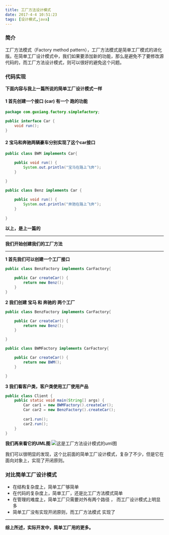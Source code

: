 ```yaml
---
title: 工厂方法设计模式
date: 2017-4-4 10:51:23
tags: [设计模式,java]
---
```

### 简介
 工厂方法模式（Factory method pattern），工厂方法模式是简单工厂模式的进化版。在简单工厂设计模式中，我们如果要添加新的功能，那么是避免不了要修改源代码的，而工厂方法设计模式，则可以很好的避免这个问题。
 
### 代码实现
**下面内容与我上一篇所说的简单工厂设计模式一样**
#### 1 首先创建一个接口 (car)  有一个 跑的功能
```java
package com.guxiang.factory.simplefactory;

public interface Car {
	void run();
}

```
#### 2   宝马和奔驰两辆豪车分别实现了这个car接口

```java
public class BWM implements Car{

	public void run() {
		System.out.println("宝马在路上飞奔");
	}
	
}
```

```java
public class Benz implements Car {

	public void run() {
		System.out.println("奔驰在路上飞奔");
	}
	
}

```
**以上，是上一篇的**


----------


**我们开始创建我们的工厂方法**


----------


**1 首先我们可以创建一个工厂接口**

```java
public class BenzFactory implements CarFactory{

	public Car createCar() {
		return new Benz();
	}
}

```
**2 我们创建 宝马 和 奔驰的 两个工厂**

```java
public class BenzFactory implements CarFactory{

	public Car createCar() {
		return new Benz();
	}

}

```



```java
public class BWMFactory implements CarFactory{

	public Car createCar() {
		return new BWM();
	}

}

```
**3 我们看客户类，客户类使用工厂使用产品**

```java
public class Client {
	public static void main(String[] args) {
		Car car1 = new BWMFactory().createCar();
		Car car2 = new BenzFactory().createCar();
		
		car1.run();
		car2.run();
 	}
}	
```

**我们再来看它的UML图**
![这是工厂方法设计模式的uml图](http://img.blog.csdn.net/20170215150409005?watermark/2/text/aHR0cDovL2Jsb2cuY3Nkbi5uZXQvbXlfX1N1bl8=/font/5a6L5L2T/fontsize/400/fill/I0JBQkFCMA==/dissolve/70/gravity/SouthEast)

我们可以很明显的发现，这个比前面的简单工厂设计模式，复杂了不少，但是它在面向对象上，实现了开闭原则。
### 对比简单工厂设计模式

 - 在结构复杂度上，简单工厂够简单
 - 在代码的复杂度上，简单工厂，还是比工厂方法模式简单
 - 在管理的难度上，简单工厂只需要对外有两个路径 ， 而工厂设计模式上明显多
 - 简单工厂没有实现开闭原则，而工厂方法模式 实现了



----------


  **综上所述，实际开发中，简单工厂用的更多。**